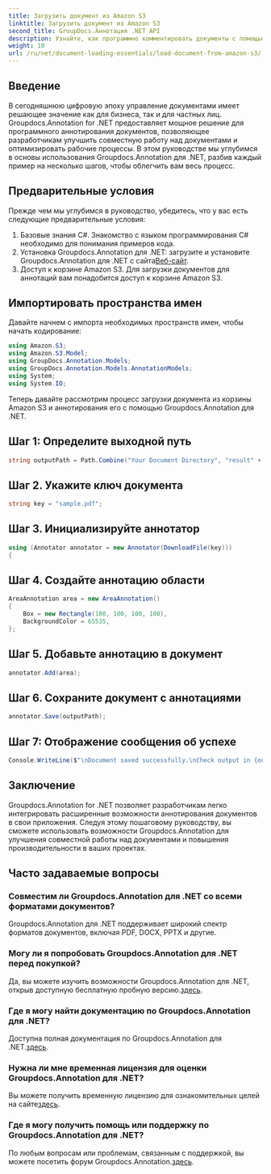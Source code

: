 ```yaml
---
title: Загрузить документ из Amazon S3
linktitle: Загрузить документ из Amazon S3
second_title: GroupDocs.Аннотация .NET API
description: Узнайте, как программно комментировать документы с помощью Groupdocs.Annotation for .NET. Пошаговое руководство для бесшовной интеграции.
weight: 10
url: /ru/net/document-loading-essentials/load-document-from-amazon-s3/
---
```

## Введение
В сегодняшнюю цифровую эпоху управление документами имеет решающее значение как для бизнеса, так и для частных лиц. Groupdocs.Annotation for .NET предоставляет мощное решение для программного аннотирования документов, позволяющее разработчикам улучшить совместную работу над документами и оптимизировать рабочие процессы. В этом руководстве мы углубимся в основы использования Groupdocs.Annotation для .NET, разбив каждый пример на несколько шагов, чтобы облегчить вам весь процесс.
## Предварительные условия
Прежде чем мы углубимся в руководство, убедитесь, что у вас есть следующие предварительные условия:
1. Базовые знания C#. Знакомство с языком программирования C# необходимо для понимания примеров кода.
2.  Установка Groupdocs.Annotation для .NET: загрузите и установите Groupdocs.Annotation для .NET с сайта[Веб-сайт](https://releases.groupdocs.com/annotation/net/).
3. Доступ к корзине Amazon S3. Для загрузки документов для аннотаций вам понадобится доступ к корзине Amazon S3.

## Импортировать пространства имен
Давайте начнем с импорта необходимых пространств имен, чтобы начать кодирование:

```csharp
using Amazon.S3;
using Amazon.S3.Model;
using GroupDocs.Annotation.Models;
using GroupDocs.Annotation.Models.AnnotationModels;
using System;
using System.IO;
```


Теперь давайте рассмотрим процесс загрузки документа из корзины Amazon S3 и аннотирования его с помощью Groupdocs.Annotation для .NET.
## Шаг 1: Определите выходной путь
```csharp
string outputPath = Path.Combine("Your Document Directory", "result" + Path.GetExtension("input.pdf"));
```
## Шаг 2. Укажите ключ документа
```csharp
string key = "sample.pdf";
```
## Шаг 3. Инициализируйте аннотатор
```csharp
using (Annotator annotator = new Annotator(DownloadFile(key)))
{
```
## Шаг 4. Создайте аннотацию области
```csharp
AreaAnnotation area = new AreaAnnotation()
{
    Box = new Rectangle(100, 100, 100, 100),
    BackgroundColor = 65535,
};
```
## Шаг 5. Добавьте аннотацию в документ
```csharp
annotator.Add(area);
```
## Шаг 6. Сохраните документ с аннотациями
```csharp
annotator.Save(outputPath);
```
## Шаг 7: Отображение сообщения об успехе
```csharp
Console.WriteLine($"\nDocument saved successfully.\nCheck output in {outputPath}.");
```

## Заключение
Groupdocs.Annotation for .NET позволяет разработчикам легко интегрировать расширенные возможности аннотирования документов в свои приложения. Следуя этому пошаговому руководству, вы сможете использовать возможности Groupdocs.Annotation для улучшения совместной работы над документами и повышения производительности в ваших проектах.
## Часто задаваемые вопросы
### Совместим ли Groupdocs.Annotation для .NET со всеми форматами документов?
Groupdocs.Annotation для .NET поддерживает широкий спектр форматов документов, включая PDF, DOCX, PPTX и другие.
### Могу ли я попробовать Groupdocs.Annotation для .NET перед покупкой?
 Да, вы можете изучить возможности Groupdocs.Annotation для .NET, открыв доступную бесплатную пробную версию.[здесь](https://releases.groupdocs.com/).
### Где я могу найти документацию по Groupdocs.Annotation для .NET?
Доступна полная документация по Groupdocs.Annotation для .NET.[здесь](https://tutorials.groupdocs.com/annotation/net/).
### Нужна ли мне временная лицензия для оценки Groupdocs.Annotation для .NET?
 Вы можете получить временную лицензию для ознакомительных целей на сайте[здесь](https://purchase.groupdocs.com/temporary-license/).
### Где я могу получить помощь или поддержку по Groupdocs.Annotation для .NET?
 По любым вопросам или проблемам, связанным с поддержкой, вы можете посетить форум Groupdocs.Annotation.[здесь](https://forum.groupdocs.com/c/annotation/10).